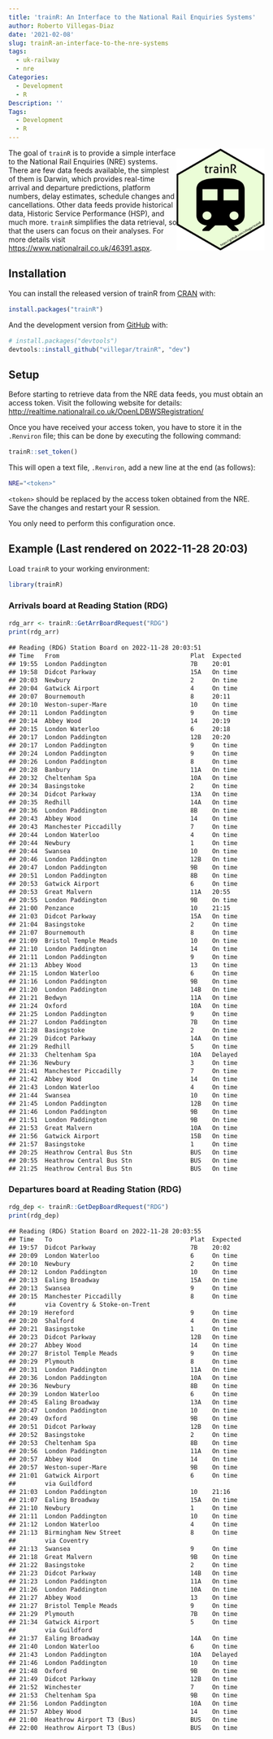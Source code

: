 ```yaml
---
title: 'trainR: An Interface to the National Rail Enquiries Systems'
author: Roberto Villegas-Diaz
date: '2021-02-08'
slug: trainR-an-interface-to-the-nre-systems
tags:
  - uk-railway
  - nre
Categories:
  - Development
  - R
Description: ''
Tags:
  - Development
  - R
---
```


<img src="https://raw.githubusercontent.com/villegar/trainR/main/inst/images/logo.png" alt="logo" align="right" height=200px/>

The goal of `trainR` is to provide a simple interface to the 
National Rail Enquiries (NRE) systems. There are few data feeds 
available, the simplest of them is Darwin, which provides real-time 
arrival and departure predictions, platform numbers, delay estimates, 
schedule changes and cancellations. Other data feeds provide historical 
data, Historic Service Performance (HSP), and much more. `trainR` 
simplifies the data retrieval, so that the users can focus on their 
analyses. For more details visit 
https://www.nationalrail.co.uk/46391.aspx.

## Installation

You can install the released version of trainR from [CRAN](https://CRAN.R-project.org) with:

``` r
install.packages("trainR")
```

And the development version from [GitHub](https://github.com/) with:

``` r
# install.packages("devtools")
devtools::install_github("villegar/trainR", "dev")
```

## Setup
Before starting to retrieve data from the NRE data feeds, you must obtain an access token. 
Visit the following website for details: http://realtime.nationalrail.co.uk/OpenLDBWSRegistration/

Once you have received your access token, you have to store it in the `.Renviron` file; this can be 
done by executing the following command:


```r
trainR::set_token()
```

This will open a text file, `.Renviron`, add a new line at the end (as follows):

```bash
NRE="<token>"
```

`<token>` should be replaced by the access token obtained from the NRE. Save the changes and restart 
your R session.

You only need to perform this configuration once.

## Example (Last rendered on 2022-11-28 20:03)

Load `trainR` to your working environment:

```r
library(trainR)
```

### Arrivals board at Reading Station (RDG)


```r
rdg_arr <- trainR::GetArrBoardRequest("RDG")
print(rdg_arr)
```

```
## Reading (RDG) Station Board on 2022-11-28 20:03:51
## Time   From                                    Plat  Expected
## 19:55  London Paddington                       7B    20:01
## 19:58  Didcot Parkway                          15A   On time
## 20:03  Newbury                                 2     On time
## 20:04  Gatwick Airport                         4     On time
## 20:07  Bournemouth                             8     20:11
## 20:10  Weston-super-Mare                       10    On time
## 20:11  London Paddington                       9     On time
## 20:14  Abbey Wood                              14    20:19
## 20:15  London Waterloo                         6     20:18
## 20:17  London Paddington                       12B   20:20
## 20:17  London Paddington                       9     On time
## 20:24  London Paddington                       9     On time
## 20:26  London Paddington                       8     On time
## 20:28  Banbury                                 11A   On time
## 20:32  Cheltenham Spa                          10A   On time
## 20:34  Basingstoke                             2     On time
## 20:34  Didcot Parkway                          13A   On time
## 20:35  Redhill                                 14A   On time
## 20:36  London Paddington                       8B    On time
## 20:43  Abbey Wood                              14    On time
## 20:43  Manchester Piccadilly                   7     On time
## 20:44  London Waterloo                         4     On time
## 20:44  Newbury                                 1     On time
## 20:44  Swansea                                 10    On time
## 20:46  London Paddington                       12B   On time
## 20:47  London Paddington                       9B    On time
## 20:51  London Paddington                       8B    On time
## 20:53  Gatwick Airport                         6     On time
## 20:53  Great Malvern                           11A   20:55
## 20:55  London Paddington                       9B    On time
## 21:00  Penzance                                10    21:15
## 21:03  Didcot Parkway                          15A   On time
## 21:04  Basingstoke                             2     On time
## 21:07  Bournemouth                             8     On time
## 21:09  Bristol Temple Meads                    10    On time
## 21:10  London Paddington                       14    On time
## 21:11  London Paddington                       9     On time
## 21:13  Abbey Wood                              13    On time
## 21:15  London Waterloo                         6     On time
## 21:16  London Paddington                       9B    On time
## 21:20  London Paddington                       14B   On time
## 21:21  Bedwyn                                  11A   On time
## 21:24  Oxford                                  10A   On time
## 21:25  London Paddington                       9     On time
## 21:27  London Paddington                       7B    On time
## 21:28  Basingstoke                             2     On time
## 21:29  Didcot Parkway                          14A   On time
## 21:29  Redhill                                 5     On time
## 21:33  Cheltenham Spa                          10A   Delayed
## 21:36  Newbury                                 3     On time
## 21:41  Manchester Piccadilly                   7     On time
## 21:42  Abbey Wood                              14    On time
## 21:43  London Waterloo                         4     On time
## 21:44  Swansea                                 10    On time
## 21:45  London Paddington                       12B   On time
## 21:46  London Paddington                       9B    On time
## 21:51  London Paddington                       9B    On time
## 21:53  Great Malvern                           10A   On time
## 21:56  Gatwick Airport                         15B   On time
## 21:57  Basingstoke                             1     On time
## 20:25  Heathrow Central Bus Stn                BUS   On time
## 20:55  Heathrow Central Bus Stn                BUS   On time
## 21:25  Heathrow Central Bus Stn                BUS   On time
```

### Departures board at Reading Station (RDG)


```r
rdg_dep <- trainR::GetDepBoardRequest("RDG")
print(rdg_dep)
```

```
## Reading (RDG) Station Board on 2022-11-28 20:03:55
## Time   To                                      Plat  Expected
## 19:57  Didcot Parkway                          7B    20:02
## 20:09  London Waterloo                         6     On time
## 20:10  Newbury                                 2     On time
## 20:12  London Paddington                       10    On time
## 20:13  Ealing Broadway                         15A   On time
## 20:13  Swansea                                 9     On time
## 20:15  Manchester Piccadilly                   8     On time
##        via Coventry & Stoke-on-Trent           
## 20:19  Hereford                                9     On time
## 20:20  Shalford                                4     On time
## 20:21  Basingstoke                             1     On time
## 20:23  Didcot Parkway                          12B   On time
## 20:27  Abbey Wood                              14    On time
## 20:27  Bristol Temple Meads                    9     On time
## 20:29  Plymouth                                8     On time
## 20:31  London Paddington                       11A   On time
## 20:36  London Paddington                       10A   On time
## 20:36  Newbury                                 8B    On time
## 20:39  London Waterloo                         6     On time
## 20:45  Ealing Broadway                         13A   On time
## 20:47  London Paddington                       10    On time
## 20:49  Oxford                                  9B    On time
## 20:51  Didcot Parkway                          12B   On time
## 20:52  Basingstoke                             2     On time
## 20:53  Cheltenham Spa                          8B    On time
## 20:56  London Paddington                       11A   On time
## 20:57  Abbey Wood                              14    On time
## 20:57  Weston-super-Mare                       9B    On time
## 21:01  Gatwick Airport                         6     On time
##        via Guildford                           
## 21:03  London Paddington                       10    21:16
## 21:07  Ealing Broadway                         15A   On time
## 21:10  Newbury                                 1     On time
## 21:11  London Paddington                       10    On time
## 21:12  London Waterloo                         4     On time
## 21:13  Birmingham New Street                   8     On time
##        via Coventry                            
## 21:13  Swansea                                 9     On time
## 21:18  Great Malvern                           9B    On time
## 21:22  Basingstoke                             2     On time
## 21:23  Didcot Parkway                          14B   On time
## 21:23  London Paddington                       11A   On time
## 21:26  London Paddington                       10A   On time
## 21:27  Abbey Wood                              13    On time
## 21:27  Bristol Temple Meads                    9     On time
## 21:29  Plymouth                                7B    On time
## 21:34  Gatwick Airport                         5     On time
##        via Guildford                           
## 21:37  Ealing Broadway                         14A   On time
## 21:40  London Waterloo                         6     On time
## 21:43  London Paddington                       10A   Delayed
## 21:46  London Paddington                       10    On time
## 21:48  Oxford                                  9B    On time
## 21:49  Didcot Parkway                          12B   On time
## 21:52  Winchester                              7     On time
## 21:53  Cheltenham Spa                          9B    On time
## 21:56  London Paddington                       10A   On time
## 21:57  Abbey Wood                              14    On time
## 21:00  Heathrow Airport T3 (Bus)               BUS   On time
## 22:00  Heathrow Airport T3 (Bus)               BUS   On time
```
